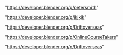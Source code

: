 "https://developer.blender.org/p/petersmith"

"https://developer.blender.org/p/jkjkjk"

"https://developer.blender.org/p/Driftoverseas"

 
"https://developer.blender.org/p/OnlineCourseTakers"


"https://developer.blender.org/p/Driftoverseas"


 
